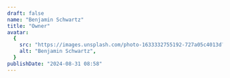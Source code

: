 ```yaml
---
draft: false
name: "Benjamin Schwartz"
title: "Owner"
avatar:
  {
    src: "https://images.unsplash.com/photo-1633332755192-727a05c4013d?&fit=crop&w=280",
    alt: "Benjamin Schwartz",
  }
publishDate: "2024-08-31 08:58"
---
```

